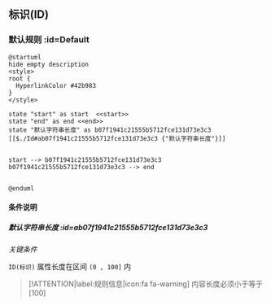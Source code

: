 ## 标识(ID) <!-- {docsify-ignore-all} -->

   

### 默认规则 :id=Default

```plantuml
@startuml
hide empty description
<style>
root {
  HyperlinkColor #42b983
}
</style>

state "start" as start  <<start>>
state "end" as end <<end>>
state "默认字符串长度" as b07f1941c21555b5712fce131d73e3c3 [[$./Id#ab07f1941c21555b5712fce131d73e3c3 {"默认字符串长度"}]]


start --> b07f1941c21555b5712fce131d73e3c3 
b07f1941c21555b5712fce131d73e3c3 --> end 


@enduml
```

#### 条件说明

##### 默认字符串长度 :id=ab07f1941c21555b5712fce131d73e3c3


*关键条件*


`ID(标识)` 属性长度在区间 `(0 , 100]` 内

> [!ATTENTION|label:规则信息|icon:fa fa-warning]
> 内容长度必须小于等于[100]







